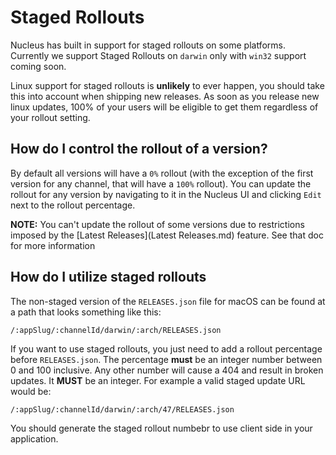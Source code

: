 # Staged Rollouts

Nucleus has built in support for staged rollouts on some platforms. Currently
we support Staged Rollouts on `darwin` only with `win32` support coming soon.

Linux support for staged rollouts is **unlikely** to ever happen, you should
take this into account when shipping new releases.  As soon as you release
new linux updates, 100% of your users will be eligible to get them regardless
of your rollout setting.

## How do I control the rollout of a version?

By default all versions will have a `0%` rollout (with the exception of the
first version for any channel, that will have a `100%` rollout).  You can
update the rollout for any version by navigating to it in the Nucleus UI
and clicking `Edit` next to the rollout percentage.

**NOTE:** You can't update the rollout of some versions due to restrictions
imposed by the [Latest Releases](Latest Releases.md) feature.  See that doc
for more information

## How do I utilize staged rollouts

The non-staged version of the `RELEASES.json` file for macOS can be found at a
path that looks something like this:

```
/:appSlug/:channelId/darwin/:arch/RELEASES.json
```

If you want to use staged rollouts, you just need to add a rollout percentage
before `RELEASES.json`.  The percentage **must** be an integer number between
0 and 100 inclusive.  Any other number will cause a 404 and result in broken
updates.  It **MUST** be an integer.  For example a valid staged update URL
would be:

```
/:appSlug/:channelId/darwin/:arch/47/RELEASES.json
```

You should generate the staged rollout numbebr to use client side in your
application.